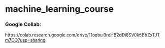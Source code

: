 # machine_learning_course
### Google Collab:
https://colab.research.google.com/drive/11oqbui9reHB2dDi8SV0k5BbZxTJTm7DQ?usp=sharing
